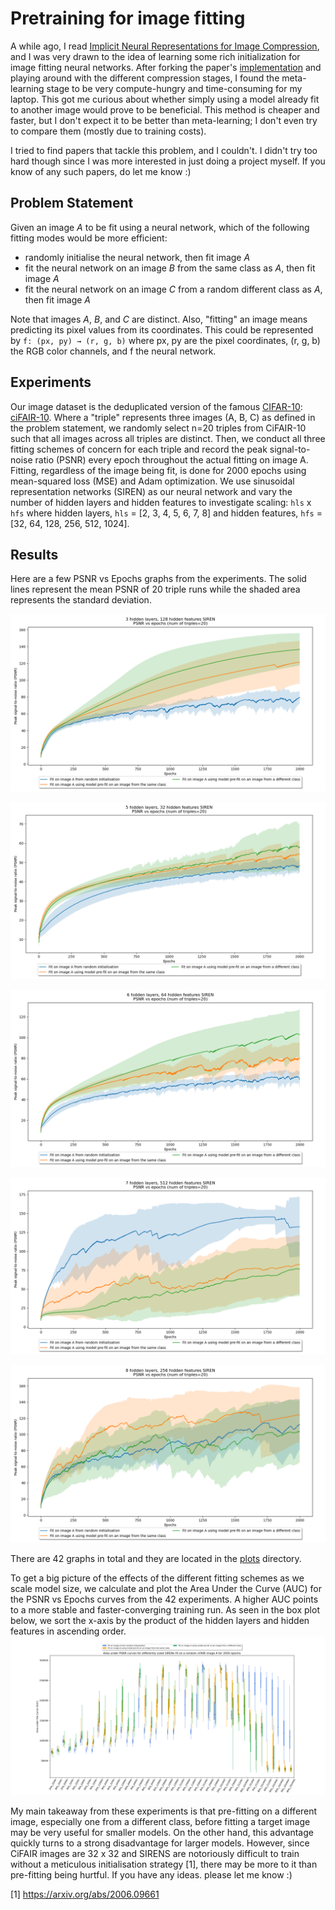 # Pretraining for image fitting

A while ago, I read [Implicit Neural Representations for Image Compression](https://arxiv.org/abs/2112.04267), and I was
very drawn to the idea of learning some rich initialization for image fitting neural networks. After forking the
paper's [implementation](https://github.com/YannickStruempler/inr_based_compression) and playing around with the
different compression stages, I found the meta-learning stage to be very compute-hungry and time-consuming for my
laptop. This got me curious about whether simply using a model already fit to another image would prove to be
beneficial. This method is cheaper and faster, but I don't expect it to be better than meta-learning; I don't even try
to compare them (mostly due to training costs).

I tried to find papers that tackle this problem, and I couldn't. I didn't try too hard though since I was more
interested in just doing a project myself. If you know of any such papers, do let me know :)

## Problem Statement

Given an image _A_ to be fit using a neural network, which of the following fitting modes would be more efficient:

- randomly initialise the neural network, then fit image _A_
- fit the neural network on an image _B_ from the same class as _A_, then fit image _A_
- fit the neural network on an image _C_ from a random different class as _A_, then fit image _A_

Note that images _A_, _B_, and _C_ are distinct. Also, "fitting" an image means predicting its pixel values from its
coordinates. This could be represented by `f: (px, py) → (r, g, b)` where px, py are the pixel coordinates, (r, g, b)
the RGB color channels, and f the neural network.

## Experiments

Our image dataset is the deduplicated version of the famous [CIFAR-10](https://www.cs.toronto.edu/~kriz/cifar.html):
[ciFAIR-10](https://cvjena.github.io/cifair/). Where a "triple" represents three images (A, B, C) as defined in the
problem statement, we randomly select n=20 triples from CiFAIR-10 such that all images across all triples are distinct.
Then, we conduct all three fitting schemes of concern for each triple and record the peak signal-to-noise ratio (PSNR)
every epoch throughout the actual fitting on image A. Fitting, regardless of the image being fit, is done for 2000
epochs using mean-squared loss (MSE) and Adam optimization. We use sinusoidal representation networks (SIREN) as our
neural network and vary the number of hidden layers and hidden features to investigate scaling: `hls` x `hfs` where
hidden layers, `hls` = [2, 3, 4, 5, 6, 7, 8] and hidden features, `hfs` = [32, 64, 128, 256, 512, 1024].

[//]: # (TODO: Add colab link)

## Results

Here are a few PSNR vs Epochs graphs from the experiments. The solid lines represent the mean PSNR of 20 triple runs
while the shaded area represents the standard deviation.

![Alt text](plots/3hls_128hfs.png?raw=true "3 hidden layers, 128 hidden features")

![Alt text](plots/5hls_32hfs.png?raw=true "3 hidden layers, 128 hidden features")

![Alt text](plots/6hls_64hfs.png?raw=true "3 hidden layers, 128 hidden features")

![Alt text](plots/7hls_512hfs.png?raw=true "3 hidden layers, 128 hidden features")

![Alt text](plots/8hls_256hfs.png?raw=true "3 hidden layers, 128 hidden features")

There are 42 graphs in total and they are located in the [plots](plots) directory.

To get a big picture of the effects of the different fitting schemes as we scale model size, we calculate and plot the
Area Under the Curve (AUC) for the PSNR vs Epochs curves from the 42 experiments. A higher AUC points to a more stable
and faster-converging training run. As seen in the box plot below, we sort the x-axis by the product of the hidden
layers and hidden features in ascending order.
![Alt text](auc.png?raw=true "AUCs graph")

My main takeaway from these experiments is that pre-fitting on a different image, especially one from a different class,
before fitting a target image may be very useful for smaller models. On the other hand, this advantage quickly turns to
a strong disadvantage for larger models. However, since CiFAIR images are 32 x 32 and SIRENS are notoriously difficult
to train without a meticulous initialisation strategy [1], there may be more to it than pre-fitting being hurtful. If
you have any ideas. please let me know :)

[1] https://arxiv.org/abs/2006.09661
